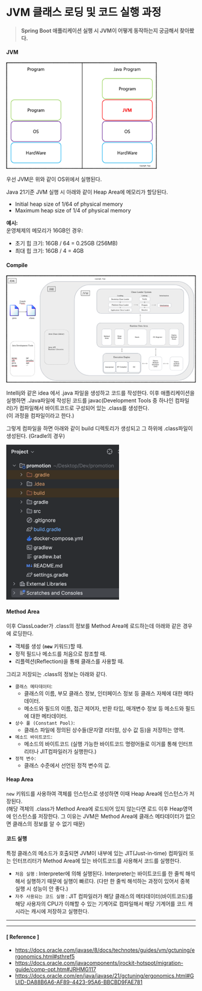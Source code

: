 # JVM 클래스 로딩 및 코드 실행 과정

> #### Spring Boot 애플리케이션 실행 시 JVM이 어떻게 동작하는지 궁금해서 찾아봤다.

#### JVM

<img src="../image/Image08.png" width="400px" height="auto">

우선 JVM은 위와 같이 OS위에서 실행된다.

Java 21기준 JVM 실행 시 아래와 같이 Heap Area에 메모리가 할당된다.
- Initial heap size of 1/64 of physical memory
- Maximum heap size of 1/4 of physical memory

**예시:**<br>
운영체제의 메모리가 16GB인 경우:

- 초기 힙 크기: 16GB / 64 = 0.25GB (256MB)
- 최대 힙 크기: 16GB / 4 = 4GB

#### Compile

<img src="../image/Image09.png" width="600px" height="auto">

Intellij와 같은 idea 에서 .java 파일을 생성하고 코드를 작성한다.
이후 애플리케이션을 실행하면 .Java파일에 작성된 코드를 javac(Development Tools 중 하나인 컴파일러)가 컴파일해서 바이트코드로 구성되어 있는 .class를 생성한다.<br>
(이 과정을 컴파일이라고 한다.)

그렇게 컴파일을 하면 아래와 같이 build 디렉토리가 생성되고 그 하위에 .class파일이 생성된다. (Gradle의 경우)

<img src="../image/Image10.png" width="300px" height="auto">

#### Method Area

이후 ClassLoader가 .class의 정보를 Method Area에 로드하는데 아래와 같은 경우에 로딩한다.
- 객체를 생성 (**`new`** 키워드)할 때.
- 정적 필드나 메소드를 처음으로 참조할 때.
- 리플렉션(Reflection)을 통해 클래스를 사용할 때.

그리고 저장되는 .class의 정보는 아래와 같다.
- `클래스 메타데이터`:
    - 클래스의 이름, 부모 클래스 정보, 인터페이스 정보 등 클래스 자체에 대한 메타데이터.
    - 메소드와 필드의 이름, 접근 제어자, 반환 타입, 매개변수 정보 등 메소드와 필드에 대한 메타데이터.
- `상수 풀 (Constant Pool)`:
    - 클래스 파일에 정의된 상수들(문자열 리터럴, 상수 값 등)을 저장하는 영역.
- `메소드 바이트코드`:
    - 메소드의 바이트코드 (실행 가능한 바이트코드 명령어들로 이거를 통해 인터프리터나 JIT컴파일러가 실행한다.)
- `정적 변수`:
    - 클래스 수준에서 선언된 정적 변수의 값.

#### Heap Area

`new` 키워드를 사용하여 객체를 인스턴스로 생성하면 이때 Heap Area에 인스턴스가 저장된다.<br>
(해당 객체의 .class가 Method Area에 로드되어 있지 않는다면 로드 이후 Heap영역에 인스턴스를 저장한다. 그 이유는 JVM은 Method Area에 클래스 메타데이터가 없으면 클래스의 정보를 알 수 없기 때문)

#### 코드 실행

특정 클래스의 메소드가 호출되면 JVM이 내부에 있는 JIT(Just-in-time) 컴파일러 또는 인터프리터가 Method Area에 있는 바이트코드를 사용해서 코드를 실행한다.

- `처음 실행` : Interpreter에 의해 실행된다. Interpreter는 바이트코드를 한 줄씩 해석해서 실행하기 때문에 실행이 빠르다. (다만 한 줄씩 해석하는 과정이 있어서 중복 실행 시 성능이 안 좋다.)
- `자주 사용되는 코드 실행` : JIT 컴파일러가 해당 클래스의 메타데이터(바이트코드)를 해당 사용자의 CPU가 이해할 수 있는 기계어로 컴파일해서 해당 기계어를 코드 캐시라는 캐시에 저장하고 실행한다.

---
---

#### [ Reference ]
- https://docs.oracle.com/javase/8/docs/technotes/guides/vm/gctuning/ergonomics.html#sthref5
- https://docs.oracle.com/javacomponents/jrockit-hotspot/migration-guide/comp-opt.htm#JRHMG117
- https://docs.oracle.com/en/java/javase/21/gctuning/ergonomics.html#GUID-DA88B6A6-AF89-4423-95A6-BBCBD9FAE781